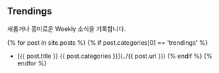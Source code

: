 ## Trendings
새롭거나 흥미로운 Weekly 소식을 기록합니다.

{% for post in site.posts %}
{% if post.categories[0] == 'trendings' %}
- [{{ post.title }} {{ post.categories }}](../{{ post.url }})
{% endif %}
{% endfor %}
